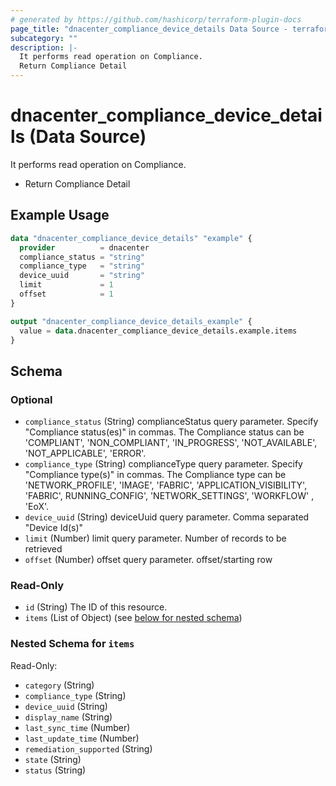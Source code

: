 ```yaml
---
# generated by https://github.com/hashicorp/terraform-plugin-docs
page_title: "dnacenter_compliance_device_details Data Source - terraform-provider-dnacenter"
subcategory: ""
description: |-
  It performs read operation on Compliance.
  Return Compliance Detail
---
```


# dnacenter_compliance_device_details (Data Source)

It performs read operation on Compliance.

- Return Compliance Detail

## Example Usage

```terraform
data "dnacenter_compliance_device_details" "example" {
  provider          = dnacenter
  compliance_status = "string"
  compliance_type   = "string"
  device_uuid       = "string"
  limit             = 1
  offset            = 1
}

output "dnacenter_compliance_device_details_example" {
  value = data.dnacenter_compliance_device_details.example.items
}
```

<!-- schema generated by tfplugindocs -->
## Schema

### Optional

- `compliance_status` (String) complianceStatus query parameter. Specify "Compliance status(es)" in commas. The Compliance status can be 'COMPLIANT', 'NON_COMPLIANT', 'IN_PROGRESS', 'NOT_AVAILABLE', 'NOT_APPLICABLE', 'ERROR'.
- `compliance_type` (String) complianceType query parameter. Specify "Compliance type(s)" in commas. The Compliance type can be 'NETWORK_PROFILE', 'IMAGE', 'FABRIC', 'APPLICATION_VISIBILITY', 'FABRIC', RUNNING_CONFIG', 'NETWORK_SETTINGS', 'WORKFLOW' , 'EoX'.
- `device_uuid` (String) deviceUuid query parameter. Comma separated "Device Id(s)"
- `limit` (Number) limit query parameter. Number of records to be retrieved
- `offset` (Number) offset query parameter. offset/starting row

### Read-Only

- `id` (String) The ID of this resource.
- `items` (List of Object) (see [below for nested schema](#nestedatt--items))

<a id="nestedatt--items"></a>
### Nested Schema for `items`

Read-Only:

- `category` (String)
- `compliance_type` (String)
- `device_uuid` (String)
- `display_name` (String)
- `last_sync_time` (Number)
- `last_update_time` (Number)
- `remediation_supported` (String)
- `state` (String)
- `status` (String)
